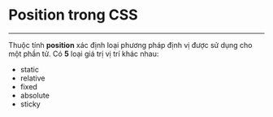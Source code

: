# Position trong CSS
---
Thuộc tính **position** xác định loại phương pháp định vị được sử dụng cho một phần tử.
Có **5** loại giá trị vị trí khác nhau:
- static
- relative
- fixed
- absolute
- sticky